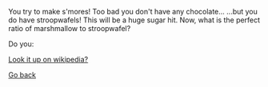 You try to make s'mores! Too bad you don't have any chocolate...
...but you do have stroopwafels! This will be a huge sugar hit.
Now, what is the perfect ratio of marshmallow to stroopwafel?

Do you: 

[Look it up on wikipedia?](../wikipedia/wiki.md)

[Go back](../marshmallow.md)